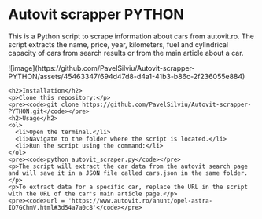 # Autovit scrapper PYTHON
 <p>This is a Python script to scrape information about cars from autovit.ro. The script extracts the name, price, year, kilometers, fuel and cylindrical capacity of cars from search results or from the main article about a car.</p>
![image](https://github.com/PavelSilviu/Autovit-scrapper-PYTHON/assets/45463347/694d47d8-d4a1-41b3-b86c-2f236055e884)

    <h2>Installation</h2>
    <p>Clone this repository:</p>
    <pre><code>git clone https://github.com/PavelSilviu/Autovit-scrapper-PYTHON.git</code></pre>
    <h2>Usage</h2>
    <ol>
      <li>Open the terminal.</li>
      <li>Navigate to the folder where the script is located.</li>
      <li>Run the script using the command:</li>
    </ol>
    <pre><code>python autovit_scraper.py</code></pre>
    <p>The script will extract the car data from the autovit search page and will save it in a JSON file called cars.json in the same folder.</p>
    <p>To extract data for a specific car, replace the URL in the script with the URL of the car's main article page.</p>
    <pre><code>url = 'https://www.autovit.ro/anunt/opel-astra-ID7GChmV.html#3d54a7a0c8'</code></pre>

